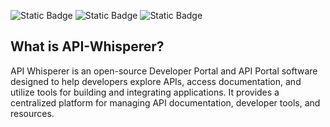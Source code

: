 ![Static Badge](https://img.shields.io/badge/latest_release-v1.2.0-blue)
![Static Badge](https://img.shields.io/badge/status-stable-green)
![Static Badge](https://img.shields.io/badge/angular-v18-red)

## What is API-Whisperer?

API Whisperer is an open-source Developer Portal and API Portal software designed to help developers explore APIs, access documentation, and utilize tools for building and integrating applications. It provides a centralized platform for managing API documentation, developer tools, and resources.
